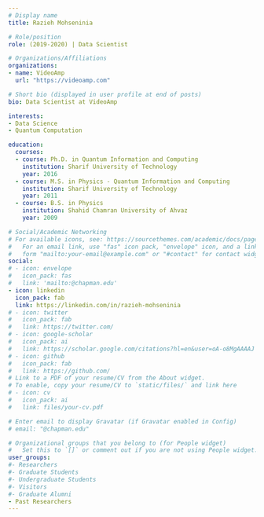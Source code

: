 ```yaml
---
# Display name
title: Razieh Mohseninia

# Role/position
role: (2019-2020) | Data Scientist

# Organizations/Affiliations
organizations:
- name: VideoAmp
  url: "https://videoamp.com"

# Short bio (displayed in user profile at end of posts)
bio: Data Scientist at VideoAmp

interests:
- Data Science
- Quantum Computation

education:
  courses:
  - course: Ph.D. in Quantum Information and Computing
    institution: Sharif University of Technology
    year: 2016
  - course: M.S. in Physics - Quantum Information and Computing
    institution: Sharif University of Technology
    year: 2011
  - course: B.S. in Physics
    institution: Shahid Chamran University of Ahvaz
    year: 2009

# Social/Academic Networking
# For available icons, see: https://sourcethemes.com/academic/docs/page-builder/#icons
#   For an email link, use "fas" icon pack, "envelope" icon, and a link in the
#   form "mailto:your-email@example.com" or "#contact" for contact widget.
social:
# - icon: envelope
#   icon_pack: fas
#   link: 'mailto:@chapman.edu'
- icon: linkedin
  icon_pack: fab
  link: https://linkedin.com/in/razieh-mohseninia
# - icon: twitter
#   icon_pack: fab
#   link: https://twitter.com/
# - icon: google-scholar
#   icon_pack: ai
#   link: https://scholar.google.com/citations?hl=en&user=oA-o8MgAAAAJ
# - icon: github
#   icon_pack: fab
#   link: https://github.com/
# Link to a PDF of your resume/CV from the About widget.
# To enable, copy your resume/CV to `static/files/` and link here 
# - icon: cv
#   icon_pack: ai
#   link: files/your-cv.pdf

# Enter email to display Gravatar (if Gravatar enabled in Config)
# email: "@chapman.edu"

# Organizational groups that you belong to (for People widget)
#   Set this to `[]` or comment out if you are not using People widget.
user_groups:
#- Researchers
#- Graduate Students
#- Undergraduate Students
#- Visitors
#- Graduate Alumni
- Past Researchers
---
```



